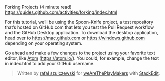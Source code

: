 Forking Projects (4 minute read)
https://guides.github.com/activities/forking/index.html

For this tutorial, we’ll be using the Spoon-Knife project, a test repository that’s hosted on GitHub.com that lets you test the Pull Request workflow and the GitHub Desktop application. To download the desktop application, head over to https://mac.github.com or https://windows.github.com depending on your operating system.


Go ahead and make a few changes to the project using your favorite text editor, like [Atom][1] (https://atom.io/). You could, for example, change the text in index.html to add your GitHub username.




> Written by [rafal szulczewski](https://github.com/rafszul) for [weAreThePlayMakers](http://wearetheplaymakers.com/) with [StackEdit](https://stackedit.io/).


  [1]: https://atom.io/
